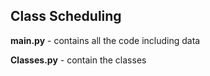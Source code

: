 ## Class Scheduling

**main.py**     -   contains all the code including data

**Classes.py**  -   contain the classes
